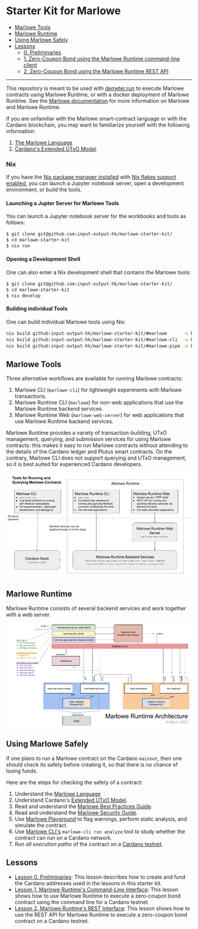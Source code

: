 # Starter Kit for Marlowe

- [Marlowe Tools](#marlowe-tools)
- [Marlowe Runtime](#marlowe-runtime)
- [Using Marlowe Safely](#using-marlowe-safely)
- [Lessons](#lessons)
    - [0. Preliminaries](./00-preliminaries.ipynb)
    - [1. Zero-Coupon Bond using the Marlowe Runtime command-line client](01-runtime-cli/ReadMe.ipynb)
    - [2. Zero-Coupon Bond using the Marlowe Runtime REST API](02-runtime-rest/ReadMe.ipynb)


---


This repository is meant to be used with [demeter.run](https://demeter.run) to execute Marlowe contracts using Marlowe Runtime, or with a docker deployment of Marlowe Runtime. See the [Marlowe documentation](https://github.com/input-output-hk/marlowe-doc/blob/main/README.md) for more information on Marlowe and Marlowe Runtime.

If you are unfamiliar with the Marlowe smart-contract language or with the Cardano blockchain, you may want to familiarize yourself with the following information:

1. [The Marlowe Language](https://marlowe-finance.io/)
2. [Cardano's Extended UTxO Model](https://docs.cardano.org/learn/eutxo-explainer).


### Nix

If you have the [Nix package manager installed](https://nix.dev/tutorials/install-nix) with [Nix flakes support enabled](https://nixos.wiki/wiki/Flakes#Enable_flakes), you can launch a Jupyter notebook server, open a development environment, or build the tools.


#### Launching a Jupter Server for Marlowe Tools

You can launch a Jupyter notebook server for the workbooks and tools as follows:

```console
$ git clone git@github.com:input-output-hk/marlowe-starter-kit/
$ cd marlowe-starter-kit
$ nix run
```

#### Opening a Development Shell

One can also enter a Nix development shell that contains the Marlowe tools:

```console
$ git clone git@github.com:input-output-hk/marlowe-starter-kit/
$ cd marlowe-starter-kit
$ nix develop
```


#### Building individual Tools

One can build individual Marlowe tools using Nix:

```bash
nix build github:input-output-hk/marlowe-starter-kit/#marlowe      -o build/marlowe
nix build github:input-output-hk/marlowe-starter-kit/#marlowe-cli  -o build/marlowe-cli
nix build github:input-output-hk/marlowe-starter-kit/#marlowe-pipe -o build/marlowe-pipe
```


## Marlowe Tools

Three alternative workflows are available for running Marlowe contracts:

1. Marlowe CLI (`marlowe-cli`) for lightweight experiments with Marlowe transactions.
2. Marlowe Runtime CLI (`marlowe`) for non-web applications that use the Marlowe Runtime backend services.
3. Marlowe Runtime Web (`marlowe-web-server`) for web applications that use Marlowe Runtime backend services.

Marlowe Runtime provides a variety of transaction-building, UTxO management, querying, and submission services for using Marlowe contracts: this makes it easy to run Marlowe contracts without attending to the details of the Cardano ledger and Plutus smart contracts. On the contrary, Marlowe CLI does not support querying and UTxO management, so it is best suited for experienced Cardano developers.

![Tools for Running and Querying Marlowe Contracts](images/marlowe-tools.png)


## Marlowe Runtime

Marlowe Runtime consists of several backend services and work together with a web server.

![The architecture of Marlowe Runtime](images/runtime-architecture.png)


## Using Marlowe Safely

If one plans to run a Marlowe contract on the Cardano `mainnet`, then one should check its safety before creating it, so that there is no chance of losing funds.

Here are the steps for checking the safety of a contract:

1. Understand the [Marlowe Language](https://marlowe-finance.io/)
2. Understand Cardano\'s [Extended UTxO Model](https://docs.cardano.org/learn/eutxo-explainer).
3. Read and understand the [Marlowe Best Practices Guide](https://github.com/input-output-hk/marlowe-cardano/blob/main/marlowe/best-practices.md).
4. Read and understand the [Marlowe Security Guide](https://github.com/input-output-hk/marlowe-cardano/blob/main/marlowe/security.md).
5. Use [Marlowe Playground](https://play.marlowe-finance.io/) to flag warnings, perform static analysis, and simulate the contract.
6. Use [Marlowe CLI\'s](https://github.com/input-output-hk/marlowe-cardano/blob/main/marlowe-cli/ReadMe.md) `marlowe-cli run analyze` tool to study whether the contract can run on a Cardano network.
7. Run *all execution paths* of the contract on a [Cardano testnet](https://docs.cardano.org/cardano-testnet/overview).


## Lessons

- [Lesson 0. Preliminaries](00-preliminaries.ipynb): This lesson describes how to create and fund the Cardano addresses used in the lessons in this starter kit.
- [Lesson 1. Marlowe Runtime's Command-Line Interface](01-runtime-cli/ReadMe.ipynb): This lesson shows how to use Marlowe Runtime to execute a zero-coupon bond contract using the command line for a Cardano testnet.
- [Lesson 2. Marlowe Runtime's REST Interface](02-runtime-rest/ReadMe.ipynb): This lesson shows how to use the REST API for Marlowe Runtime to execute a zero-coupon bond contract on a Cardano testnet.
